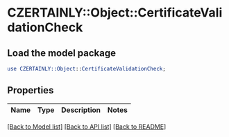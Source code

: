 # CZERTAINLY::Object::CertificateValidationCheck

## Load the model package
```perl
use CZERTAINLY::Object::CertificateValidationCheck;
```

## Properties
Name | Type | Description | Notes
------------ | ------------- | ------------- | -------------

[[Back to Model list]](../README.md#documentation-for-models) [[Back to API list]](../README.md#documentation-for-api-endpoints) [[Back to README]](../README.md)



